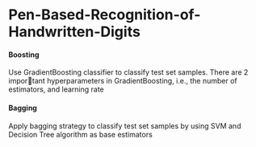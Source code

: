 # Pen-Based-Recognition-of-Handwritten-Digits
#### Boosting
Use GradientBoosting classifier to classify test set samples. There are 2 important hyperparameters in GradientBoosting, i.e., the number of estimators, and
learning rate

#### Bagging
Apply bagging strategy to classify test set samples by using SVM and Decision
Tree algorithm as base estimators
